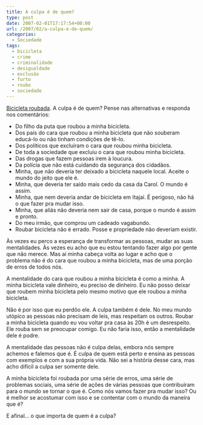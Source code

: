 ```yaml
---
title: A culpa é de quem?
type: post
date: 2007-02-01T17:17:54+00:00
url: /2007/02/a-culpa-e-de-quem/
categorias:
  - Sociedade
tags:
  - bicicleta
  - crime
  - criminalidade
  - desigualdade
  - exclusão
  - furto
  - roubo
  - sociedade
---
```


[Bicicleta roubada][1]. A culpa é de quem? Pense nas alternativas e responda nos comentários:

- Do filho da puta que roubou a minha bicicleta.
- Dos pais do cara que roubou a minha bicicleta que não souberam educá-lo ou não tinham condições de tê-lo.
- Dos políticos que excluíram o cara que roubou minha bicicleta.
- De toda a sociedade que excluiu o cara que roubou minha bicicleta.
- Das drogas que fazem pessoas irem à loucura.
- Da polícia que não está cuidando da segurança dos cidadãos.
- Minha, que não deveria ter deixado a bicicleta naquele local. Aceite o mundo do jeito que ele é.
- Minha, que deveria ter saído mais cedo da casa da Carol. O mundo é assim.
- Minha, que nem deveria andar de bicicleta em Itajaí. É perigoso, não há o que fazer pra mudar isso.
- Minha, que aliás não deveria nem sair de casa, porque o mundo é assim e pronto.
- Do meu irmão, que comprou um cadeado vagabundo.
- Roubar bicicleta não é errado. Posse e propriedade não deveriam existir.

Às vezes eu perco a esperança de transformar as pessoas, mudar as suas mentalidades. Às vezes eu acho que eu estou tentando fazer algo por gente que não merece. Mas aí minha cabeça volta ao lugar e acho que o problema não é do cara que roubou a minha bicicleta, mas de uma porção de erros de todos nós.

A mentalidade do cara que roubou a minha bicicleta é como a minha. A minha bicicleta vale dinheiro, eu preciso de dinheiro. Eu não posso deixar que roubem minha bicicleta pelo mesmo motivo que ele roubou a minha bicicleta.

Não é por isso que eu perdôo ele. A culpa também é dele. No meu mundo utópico as pessoas não precisam de leis, mas respeitam os outros. Roubar a minha bicicleta quando eu vou voltar pra casa às 20h é um desrespeito. Ele rouba sem se preocupar comigo. Eu não faria isso, então a mentalidade dele é podre.

A mentalidade das pessoas não é culpa delas, embora nós sempre achemos e falemos que é. É culpa de quem está perto e ensina as pessoas com exemplos e com a sua própria vida. Não sei a história desse cara, mas acho difícil a culpa ser somente dele.

A minha bicicleta foi roubada por uma série de erros, uma série de problemas sociais, uma série de ações de várias pessoas que contribuíram para o mundo se tornar o que é. Como nós vamos fazer pra mudar isso? Ou é melhor se acostumar com isso e se contentar com o mundo da maneira que é?

E afinal… o que importa de quem é a culpa?

[1]: /2007/02/bicicleta-roubada/
